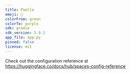 ```yaml
---
title: Paella
emoji: 🚀
colorFrom: green
colorTo: purple
sdk: gradio
sdk_version: 3.9.1
app_file: app.py
pinned: false
license: mit
---
```


Check out the configuration reference at https://huggingface.co/docs/hub/spaces-config-reference
